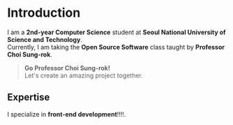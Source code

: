 # Introduction

I am a **2nd-year Computer Science** student at **Seoul National University of Science and Technology**.  
Currently, I am taking the **Open Source Software** class taught by **Professor Choi Sung-rok**.

> **Go Professor Choi Sung-rok!**  
> Let's create an amazing project together.

## Expertise

I specialize in **front-end development**!!!!.
